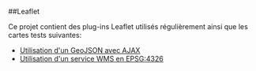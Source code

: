 ##Leaflet

Ce projet contient des plug-ins Leaflet utilisés régulièrement ainsi que les cartes tests suivantes:
  - [Utilisation d'un GeoJSON avec AJAX](https://benoitdavidfr.github.io/leaflet/geojsonmap.html)
  - [Utilisation d'un service WMS en EPSG:4326](https://benoitdavidfr.github.io/leaflet/epsg4326map.html)
